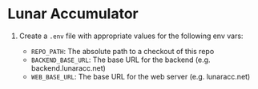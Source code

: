 # Lunar Accumulator

1. Create a `.env` file with appropriate values for the following env vars:

   - `REPO_PATH`: The absolute path to a checkout of this repo
   - `BACKEND_BASE_URL`: The base URL for the backend (e.g. backend.lunaracc.net)
   - `WEB_BASE_URL`: The base URL for the web server (e.g. lunaracc.net)
